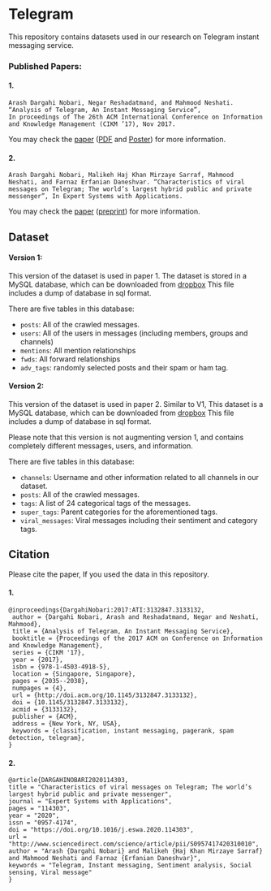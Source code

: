 # Telegram
This repository contains datasets used in our research on Telegram instant messaging service.

### Published Papers:
#### 1.

	Arash Dargahi Nobari, Negar Reshadatmand, and Mahmood Neshati. “Analysis of Telegram, An Instant Messaging Service”,
	In proceedings of The 26th ACM International Conference on Information and Knowledge Management (CIKM ’17), Nov 2017.

You may check the [paper](https://dl.acm.org/citation.cfm?id=3133132) ([PDF](http://facultymembers.sbu.ac.ir/neshati/wp-content/uploads/2017/11/telegram.pdf) and [Poster](http://facultymembers.sbu.ac.ir/neshati/wp-content/uploads/2017/11/poster_CIKM.pdf)) for more information.

#### 2.

	Arash Dargahi Nobari, Malikeh Haj Khan Mirzaye Sarraf, Mahmood Neshati, and Farnaz Erfanian Daneshvar. “Characteristics of viral messages on Telegram; The world’s largest hybrid public and private messenger”, In Expert Systems with Applications.

You may check the [paper](https://doi.org/10.1016/j.eswa.2020.114303) ([preprint](http://arashdargahi.com/wp-content/uploads/telegram_ESWA.pdf)) for more information.

## Dataset

#### Version 1:
This version of the dataset is used in paper 1. The dataset is stored in a MySQL database, which can be downloaded from [dropbox](https://www.dropbox.com/s/szcjfo5k4cxycxz/tg_public.zip) This file includes a dump of database in sql format.

There are five tables in this database:
- `posts`: All of the crawled messages.
- `users`: All of the users in messages (including members, groups and channels)
- `mentions`: All mention relationships
- `fwds`: All forward relationships
- `adv_tags`: randomly selected posts and their spam or ham tag.

#### Version 2:
This version of the dataset is used in paper 2. Similar to V1, This dataset is a MySQL database, which can be downloaded from [dropbox](https://www.dropbox.com/s/sokcxz35e4ta91l/tg_v2_public.zip) This file includes a dump of database in sql format.


Please note that this version is not augmenting version 1, and contains completely different messages, users, and information.


There are five tables in this database:
- `channels`: Username and other information related to all channels in our dataset.
- `posts`: All of the crawled messages.
- `tags`: A list of 24 categorical tags of the messages.
- `super_tags`: Parent categories for the aforementioned tags.
- `viral_messages`: Viral messages including their sentiment and category tags.


## Citation

Please cite the paper, If you used the data in this repository.
#### 1.

```
@inproceedings{DargahiNobari:2017:ATI:3132847.3133132,
 author = {Dargahi Nobari, Arash and Reshadatmand, Negar and Neshati, Mahmood},
 title = {Analysis of Telegram, An Instant Messaging Service},
 booktitle = {Proceedings of the 2017 ACM on Conference on Information and Knowledge Management},
 series = {CIKM '17},
 year = {2017},
 isbn = {978-1-4503-4918-5},
 location = {Singapore, Singapore},
 pages = {2035--2038},
 numpages = {4},
 url = {http://doi.acm.org/10.1145/3132847.3133132},
 doi = {10.1145/3132847.3133132},
 acmid = {3133132},
 publisher = {ACM},
 address = {New York, NY, USA},
 keywords = {classification, instant messaging, pagerank, spam detection, telegram},
} 
```
#### 2.
```
@article{DARGAHINOBARI2020114303,
title = "Characteristics of viral messages on Telegram; The world’s largest hybrid public and private messenger",
journal = "Expert Systems with Applications",
pages = "114303",
year = "2020",
issn = "0957-4174",
doi = "https://doi.org/10.1016/j.eswa.2020.114303",
url = "http://www.sciencedirect.com/science/article/pii/S0957417420310010",
author = "Arash {Dargahi Nobari} and Malikeh {Haj Khan Mirzaye Sarraf} and Mahmood Neshati and Farnaz {Erfanian Daneshvar}",
keywords = "Telegram, Instant messaging, Sentiment analysis, Social sensing, Viral message"
}
```
